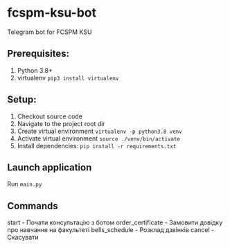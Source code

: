 # fcspm-ksu-bot
Telegram bot for FCSPM KSU

## Prerequisites:

1. Python 3.8+
1. virtualenv `pip3 install virtualenv`

## Setup:

1. Checkout source code
1. Navigate to the project root dir
1. Create virtual environment `virtualenv -p python3.8 venv`
1. Activate virtual environment `source ./venv/bin/activate`
1. Install dependencies: `pip install -r requirements.txt`

## Launch application

Run `main.py`

## Commands
start - Почати консультацію з ботом
order_certificate - Замовити довідку про навчання на факультеті
bells_schedule - Розклад дзвінків
cancel - Скасувати
